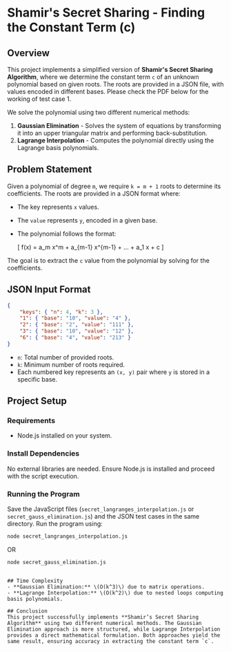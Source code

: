 # Shamir's Secret Sharing - Finding the Constant Term (c)

## Overview
This project implements a simplified version of **Shamir's Secret Sharing Algorithm**, where we determine the constant term `c` of an unknown polynomial based on given roots. The roots are provided in a JSON file, with values encoded in different bases.
Please check the PDF below for the working of test case 1.

We solve the polynomial using two different numerical methods:
1. **Gaussian Elimination** - Solves the system of equations by transforming it into an upper triangular matrix and performing back-substitution.
2. **Lagrange Interpolation** - Computes the polynomial directly using the Lagrange basis polynomials.

## Problem Statement
Given a polynomial of degree `m`, we require `k = m + 1` roots to determine its coefficients. The roots are provided in a JSON format where:
- The key represents `x` values.
- The `value` represents `y`, encoded in a given base.
- The polynomial follows the format:
  
  \[ f(x) = a_m x^m + a_{m-1} x^{m-1} + ... + a_1 x + c \]
  
The goal is to extract the `c` value from the polynomial by solving for the coefficients.

## JSON Input Format
```json
{
    "keys": { "n": 4, "k": 3 },
    "1": { "base": "10", "value": "4" },
    "2": { "base": "2", "value": "111" },
    "3": { "base": "10", "value": "12" },
    "6": { "base": "4", "value": "213" }
}
```

- `n`: Total number of provided roots.
- `k`: Minimum number of roots required.
- Each numbered key represents an `(x, y)` pair where `y` is stored in a specific base.

## Project Setup
### Requirements
- Node.js installed on your system.

### Install Dependencies
No external libraries are needed. Ensure Node.js is installed and proceed with the script execution.

### Running the Program
Save the JavaScript files (`secret_langranges_interpolation.js` or `secret_gauss_elimination.js`) and the JSON test cases in the same directory. Run the program using:
```sh
node secret_langranges_interpolation.js
```
OR
```sh
node secret_gauss_elimination.js
```
```

## Time Complexity
- **Gaussian Elimination:** \(O(k^3)\) due to matrix operations.
- **Lagrange Interpolation:** \(O(k^2)\) due to nested loops computing basis polynomials.

## Conclusion
This project successfully implements **Shamir’s Secret Sharing Algorithm** using two different numerical methods. The Gaussian Elimination approach is more structured, while Lagrange Interpolation provides a direct mathematical formulation. Both approaches yield the same result, ensuring accuracy in extracting the constant term `c`.

